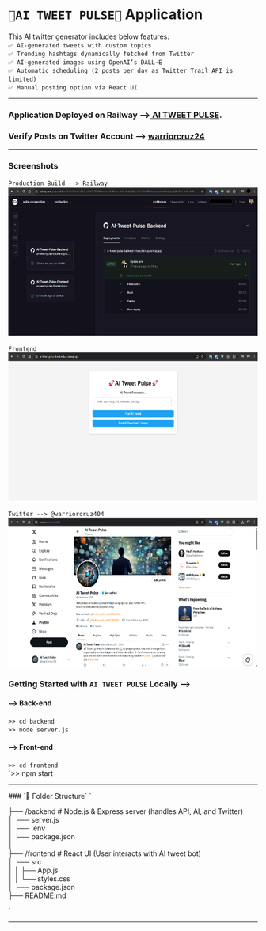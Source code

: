 # `🚀AI TWEET PULSE🚀` Application 
This AI twitter generator includes below features:
<br>`✅ AI-generated tweets with custom topics `
<br>`✅ Trending hashtags dynamically fetched from Twitter`
<br>`✅ AI-generated images using OpenAI’s DALL·E`
<br>`✅ Automatic scheduling (2 posts per day as Twitter Trail API is limited)`
<br>`✅ Manual posting option via React UI`

<hr>

### Application Deployed on Railway -->[<strong> AI TWEET PULSE</strong>](https://ai-tweet-pulse-frontend.up.railway.app/).

### Verify Posts on Twitter Account --> [<strong>warriorcruz24</strong>](https://x.com/warriorcruz24)

<hr>

### Screenshots
`Production Build --> Railway`<br>
<img src="Images/1.png" width="600" height="300"/>

`Frontend`<br>
<img src="Images/2.png" width="600" height="300"/>

`Twitter --> @warriorcruz404`<br>
<img src="Images/3.png" width="600" height="300"/>


### Getting Started with `AI TWEET PULSE` Locally -->
#### --> Back-end
`>> cd backend` <br>
`>> node server.js`

####  --> Front-end
`>> cd frontend` <br>
`>> npm start


<hr>
### `🚀 Folder Structure`  
`  

 ├── /backend   # Node.js & Express server (handles API, AI, and Twitter) <br>
 │   ├── server.js <br>
 │   ├── .env <br>
 │   ├── package.json <br>
 │  
 ├── /frontend  # React UI (User interacts with AI tweet bot) <br>
 │   ├── src <br>
 │   │   ├── App.js <br>
 │   │   └── styles.css <br>
 │   ├── package.json <br>
 ├── README.md <br>

`
<hr>
